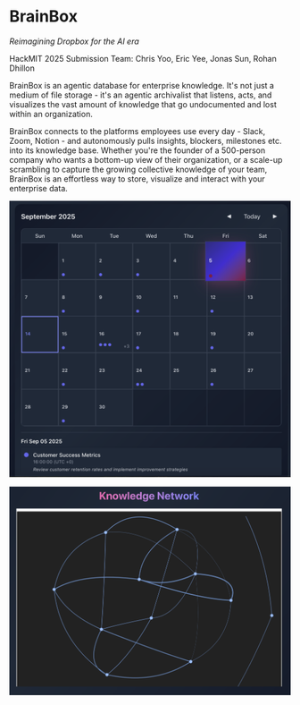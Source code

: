 # BrainBox

*Reimagining Dropbox for the AI era*

HackMIT 2025 Submission
Team: Chris Yoo, Eric Yee, Jonas Sun, Rohan Dhillon

BrainBox is an agentic database for enterprise knowledge. It's not just a medium of file storage - it's an agentic archivalist that listens, acts, and visualizes the vast amount of knowledge that go undocumented and lost within an organization.

BrainBox connects to the platforms employees use every day - Slack, Zoom, Notion - and autonomously pulls insights, blockers, milestones etc. into its knowledge base. Whether you're the founder of a 500-person company who wants a bottom-up view of their organization, or a scale-up scrambling to capture the growing collective knowledge of your team, BrainBox is an effortless way to store, visualize and interact with your enterprise data.

![Calendar](docs/calendar.png)

![Knowledge Network](docs/knowledge.png)
